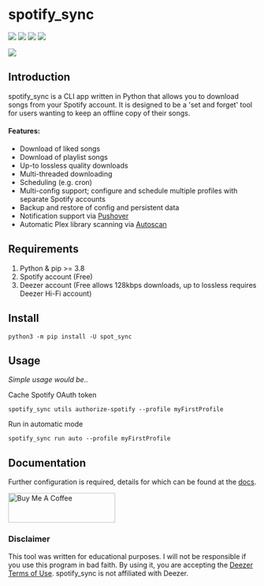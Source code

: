 # spotify_sync
[![](https://img.shields.io/pypi/pyversions/spot_sync)](https://pypi.org/project/spotify-sync/)
[![](https://img.shields.io/badge/docs-%20-yellow)](https://docs.spotify-sync.jbh.cloud/)
[![](https://img.shields.io/github/license/jbh-cloud/spotify_sync)](https://github.com/jbh-cloud/spotify_sync/blob/main/LICENSE.md)
![](https://img.shields.io/github/stars/jbh-cloud/spotify_sync?style=social)

![](run_example.gif)

## Introduction

spotify_sync is a CLI app written in Python that allows you to download songs from your Spotify account. It is designed to be a 'set and forget' tool for users wanting to keep an offline copy of their songs.

#### Features:

* Download of liked songs
* Download of playlist songs
* Up-to lossless quality downloads
* Multi-threaded downloading
* Scheduling (e.g. cron)
* Multi-config support; configure and schedule multiple profiles with separate Spotify accounts
* Backup and restore of config and persistent data
* Notification support via [Pushover](https://pushover.net/)
* Automatic Plex library scanning via [Autoscan](https://github.com/Cloudbox/autoscan)


## Requirements
1. Python & pip >= 3.8
2. Spotify account (Free)
3. Deezer account (Free allows 128kbps downloads, up to lossless requires Deezer Hi-Fi account)


## Install

```
python3 -m pip install -U spot_sync
```

## Usage

*Simple usage would be..*

Cache Spotify OAuth token
```
spotify_sync utils authorize-spotify --profile myFirstProfile
```

Run in automatic mode
```
spotify_sync run auto --profile myFirstProfile
```

## Documentation

Further configuration is required, details for which can be found at the [docs](https://docs.spotify-sync.jbh.cloud/).


<a href="https://www.buymeacoffee.com/jbhcloud" target="_blank"><img src="https://cdn.buymeacoffee.com/buttons/v2/default-yellow.png" alt="Buy Me A Coffee" style="height: 60px !important;width: 217px !important;" ></a>


### Disclaimer

This tool was written for educational purposes. I will not be responsible if you use this program in bad faith. By using it, you are accepting the [Deezer Terms of Use](https://www.deezer.com/legal/cgu).
    spotify_sync is not affiliated with Deezer.

